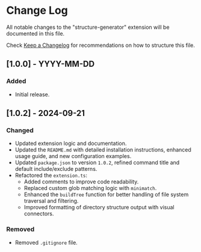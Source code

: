 # Change Log
All notable changes to the "structure-generator" extension will be documented in this file.

Check [Keep a Changelog](http://keepachangelog.com/) for recommendations on how to structure this file.

## [1.0.0] - YYYY-MM-DD
### Added
- Initial release.

## [1.0.2] - 2024-09-21
### Changed
- Updated extension logic and documentation.
- Updated the `README.md` with detailed installation instructions, enhanced usage guide, and new configuration examples.
- Updated `package.json` to version `1.0.2`, refined command title and default include/exclude patterns.
- Refactored the `extension.ts`:
  - Added comments to improve code readability.
  - Replaced custom glob matching logic with `minimatch`.
  - Enhanced the `buildTree` function for better handling of file system traversal and filtering.
  - Improved formatting of directory structure output with visual connectors.

### Removed
- Removed `.gitignore` file.